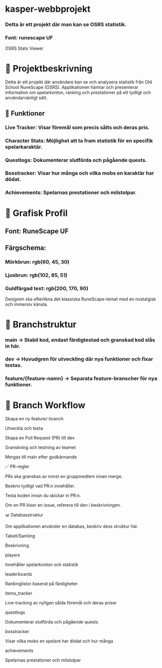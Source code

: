 # kasper-webbprojekt

### Detta är ett projekt där man kan se OSRS statistik.

### Font: runescape UF




OSRS Stats Viewer

# 📌 Projektbeskrivning

Detta är ett projekt där användare kan se och analysera statistik från Old School RuneScape (OSRS). Applikationen hämtar och presenterar information om spelarkonton, ranking och prestationer på ett tydligt och användarvänligt sätt.

## 🔹 Funktioner

### Live Tracker: Visar föremål som precis sålts och deras pris.

### Character Stats: Möjlighet att ta fram statistik för en specifik spelarkaraktär.

### Questlogs: Dokumenterar slutförda och pågående quests.

### Bosstracker: Visar hur många och vilka mobs en karaktär har dödat.

### Achievements: Spelarnas prestationer och milstolpar.

# 🎨 Grafisk Profil

## Font: RuneScape UF

## Färgschema:

### Mörkbrun: rgb(60, 45, 30)

### Ljusbrun: rgb(102, 85, 51)

### Guldfärgad text: rgb(200, 170, 90)

Designen ska efterlikna det klassiska RuneScape-temat med en nostalgisk och immersiv känsla.

# 🌿 Branchstruktur

### main → Stabil kod, endast färdigtestad och granskad kod slås in här.

### dev → Huvudgren för utveckling där nya funktioner och fixar testas.

### feature/{feature-namn} → Separata feature-branscher för nya funktioner.

# 🔄 Branch Workflow

Skapa en ny feature/-branch

Utveckla och testa

Skapa en Pull Request (PR) till dev

Granskning och testning av teamet

Mergas till main efter godkännande

✅ PR-regler

PRs ska granskas av minst en gruppmedlem innan merge.

Beskriv tydligt vad PR:n innehåller.

Testa koden innan du skickar in PR:n.

Om en PR löser en issue, referera till den i beskrivningen.

📊 Databasstruktur

Om applikationen använder en databas, beskriv dess struktur här.

Tabell/Samling

Beskrivning

players

Innehåller spelarkonton och statistik

leaderboards

Rankinglistor baserat på färdigheter

items_tracker

Live-tracking av nyligen sålda föremål och deras priser

questlogs

Dokumenterar slutförda och pågående quests

bosstracker

Visar vilka mobs en spelare har dödat och hur många

achievements

Spelarnas prestationer och milstolpar


